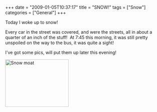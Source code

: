 +++
date = "2009-01-05T10:37:17"
title = "SNOW!"
tags = ["Snow"]
categories = ["General"]
+++

Today I woke up to snow!

Every car in the street was covered, and were the streets, all in about a quarter of an inch of the stuff!  At 7:45 this morning, it was still pretty unspoiled on the way to the bus, it was quite a sight!

I've got some pics, will put them up later this evening!

[<img src="http://i9.photobucket.com/albums/a55/forquare/blog/DSC00185.jpg" width="202" height="151" class="aligncenter" title="Snow moat" />][1]

  [1]: http://i9.photobucket.com/albums/a55/forquare/blog/DSC00185.jpg
